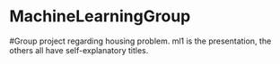 # MachineLearningGroup
#Group project regarding housing problem. ml1 is the presentation, the others all have self-explanatory titles.
